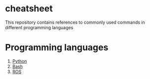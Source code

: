 # cheatsheet
This repository contains references to commonly used commands in different programming languages
# Programming languages
1. [Python](python.md)
2. [Bash](bash.md)
3. [ROS](ros.md)
